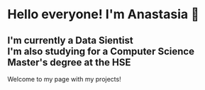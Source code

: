 # Hello everyone! I'm Anastasia 🌺
## I'm currently a Data Sientist <br/> I'm also studying for a Computer Science Master's degree at the HSE 
Welcome to my page with my projects!

